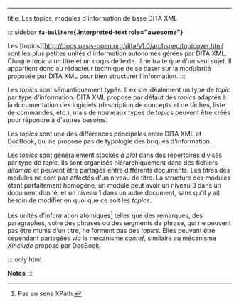 ---
title: Les topics, modules d\'information de base DITA XML

::: sidebar
**`fa-bullhorn`{.interpreted-text role="awesome"}**

Les
\[topics\](<http://docs.oasis-open.org/dita/v1.0/archspec/topicover.html>
sont les plus petites unités d\'information autonomes gérées par DITA
XML. Chaque *topic* a un titre et un corps de texte. Il ne traite que
d\'un seul sujet. Il appartient donc au rédacteur technique de se baser
sur la modularité proposée par DITA XML pour bien structurer
l\'information.
:::

Les *topics* sont sémantiquement typés. Il existe idéalement un type de
*topic* par type d\'information. DITA XML propose par défaut des
*topics* adaptés à la documentation des logiciels (description de
concepts et de tâches, liste de commandes, etc.), mais de nouveaux types
de *topics* peuvent être créés pour répondre à d\'autres besoins.

Les *topics* sont une des différences principales entre DITA XML et
DocBook, qui ne propose pas de typologie des briques d\'information.

Les *topics* sont généralement stockés *à plat* dans des répertoires
divisés par type de *topic*. Ils sont organisés hiérarchiquement dans
des fichiers *ditamap* et peuvent être partagés entre différents
documents. Les titres des modules ne sont pas affectés d\'un niveau de
titre. La structure des modules étant parfaitement homogène, un module
peut avoir un niveau 3 dans un document donné, et un niveau 1 dans un
autre document, sans qu\'il y ait besoin de modifier en quoi que ce soit
les *topics*.

Les unités d\'information atomiques[^1] telles que des remarques, des
paragraphes, voire des phrases ou des segments de phrase, qui ne peuvent
pas être munis d\'un titre, ne forment pas des *topics*. Elles peuvent
être cependant partagées *via* le mécanisme *conref*, similaire au
mécanisme *Xinclude* proposé par DocBook.

::: only
html

**Notes**
:::

[^1]: Pas au sens XPath.
